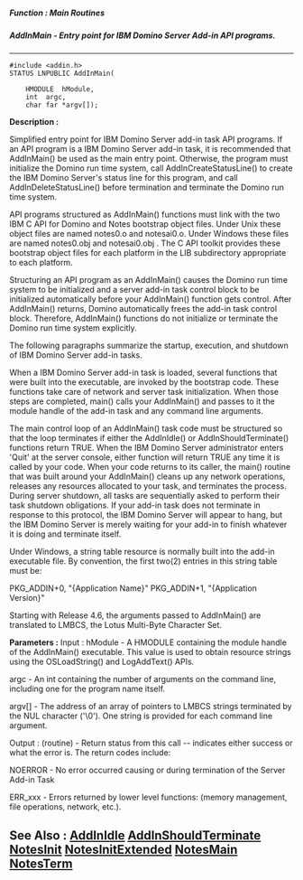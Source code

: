 ##### Function : Main Routines
##### AddInMain - Entry point for IBM Domino Server Add-in API programs.
---
```
#include <addin.h>
STATUS LNPUBLIC AddInMain(

	HMODULE  hModule,
	int  argc,
	char far *argv[]);
```
**Description :**

Simplified entry point for IBM Domino Server add-in task API programs.  If an 
API program is a IBM Domino Server add-in task, it is recommended that 
AddInMain() be used as the main entry point.  Otherwise, the program must 
initialize the Domino run time system, call AddInCreateStatusLine() to create 
the IBM Domino Server's status line for this program, and call 
AddInDeleteStatusLine() before termination and terminate the Domino run time 
system.

API programs structured as AddInMain() functions must link with the two IBM C 
API for Domino and Notes bootstrap object files. Under Unix these object files 
are named notes0.o and notesai0.o. Under Windows these files are named 
notes0.obj and notesai0.obj . The C API toolkit provides these bootstrap object 
files for each platform in the LIB subdirectory appropriate to each platform.

Structuring an API program as an AddInMain() causes the Domino run time system 
to be initialized and a server add-in task control block to be initialized 
automatically before your AddInMain() function gets control. After AddInMain() 
returns, Domino automatically frees the add-in task control block. Therefore, 
AddInMain() functions do not initialize or terminate the Domino run time system 
explicitly.

The following paragraphs summarize the startup, execution, and shutdown of IBM 
Domino Server add-in tasks.

When a IBM Domino Server add-in task is loaded, several functions that were 
built into the executable, are invoked by the bootstrap code. These functions 
take care of network and server task initialization.  When those steps are 
completed, main() calls your AddInMain() and passes to it the module handle of 
the add-in task and any command line arguments.

The main control loop of an AddInMain() task code must be structured so that 
the loop terminates if either the AddInIdle() or AddInShouldTerminate() 
functions return TRUE.  When the IBM Domino Server administrator enters 'Quit' 
at the server console, either function will return TRUE any time it is called 
by your code.  When your code returns to its caller, the main() routine that 
was built around your AddInMain() cleans up any network operations, releases 
any resources allocated to your task, and terminates the process.  During 
server shutdown, all tasks are sequentially asked to perform their task 
shutdown obligations.  If your add-in task does not terminate in response to 
this protocol, the IBM Domino Server will appear to hang, but the IBM Domino 
Server is merely waiting for your add-in to finish whatever it is doing and 
terminate itself.

Under Windows, a string table resource is normally built into the add-in 
executable file.  By convention, the first two(2) entries in this string table 
must be:

PKG_ADDIN+0,  "{Application Name}"
PKG_ADDIN+1,  "{Application Version}"

Starting with Release 4.6, the arguments passed to AddInMain() are translated 
to LMBCS, the Lotus Multi-Byte Character Set.

**Parameters :**
Input :
hModule  -  A HMODULE containing the module handle of the AddInMain() executable.  This value is used to obtain resource strings using the OSLoadString() and LogAddText() APIs.

argc  -  An int containing the number of arguments on the command line, including one for the program name itself.

argv[]  -  The address of an array of pointers to LMBCS strings terminated by the NUL character ('\0').  One string is provided for each command line argument.

Output :
(routine)  -  Return status from this call -- indicates either success or what the error is. The return codes include:

NOERROR - No error occurred causing or during termination of the Server Add-in Task

ERR_xxx - Errors returned by lower level functions: (memory management, file operations, network,  etc.).



**See Also :**
[AddInIdle](/domino-c-api-docs/reference/Func/AddInIdle)
[AddInShouldTerminate](/domino-c-api-docs/reference/Func/AddInShouldTerminate)
[NotesInit](/domino-c-api-docs/reference/Func/NotesInit)
[NotesInitExtended](/domino-c-api-docs/reference/Func/NotesInitExtended)
[NotesMain](/domino-c-api-docs/reference/Func/NotesMain)
[NotesTerm](/domino-c-api-docs/reference/Func/NotesTerm)
---

